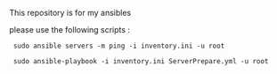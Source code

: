 This repository is for my ansibles

please use the following scripts :

```
 sudo ansible servers -m ping -i inventory.ini -u root
 
 sudo ansible-playbook -i inventory.ini ServerPrepare.yml -u root
```
